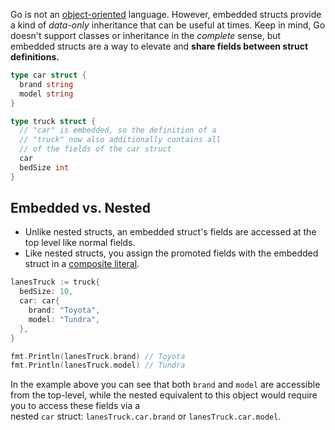 Go is not an [object-oriented](https://en.wikipedia.org/wiki/Object-oriented_programming) language. However, embedded structs provide a kind of _data-only_ inheritance that can be useful at times. Keep in mind, Go doesn't support classes or inheritance in the _complete_ sense, but embedded structs are a way to elevate and **share fields between struct definitions.**

```go
type car struct {
  brand string
  model string
}

type truck struct {
  // "car" is embedded, so the definition of a
  // "truck" now also additionally contains all
  // of the fields of the car struct
  car
  bedSize int
}
```

## Embedded vs. Nested

- Unlike nested structs, an embedded struct's fields are accessed at the top level like normal fields.
- Like nested structs, you assign the promoted fields with the embedded struct in a [composite literal](https://golang.org/ref/spec#Composite_literals).

```go
lanesTruck := truck{
  bedSize: 10,
  car: car{
    brand: "Toyota",
    model: "Tundra",
  },
}

fmt.Println(lanesTruck.brand) // Toyota
fmt.Println(lanesTruck.model) // Tundra
```

In the example above you can see that both `brand` and `model` are accessible from the top-level, while the nested equivalent to this object would require you to access these fields via a nested `car` struct: `lanesTruck.car.brand` or `lanesTruck.car.model`.